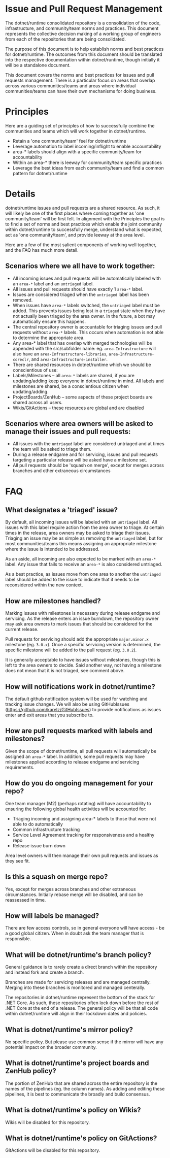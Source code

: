 # Issue and Pull Request Management
The dotnet/runtime consolidated repository is a consolidation of the code, infrastructure, and community/team norms and practices.  This document represents the collective decision making of a working group of engineers from each of the repositories that are being consolidated.

The purpose of this document is to help establish norms and best practices for dotnet/runtime.  The outcomes from this document should be translated into the respective documentation within dotnet/runtime, though initially it will be a standalone document.

This document covers the norms and best practices for issues and pull requests management.  There is a particular focus on areas that overlap across various communities/teams and areas where individual communities/teams can have their own mechanisms for doing business.
# Principles
Here are a guiding set of principles of how to successfully combine the communities and teams which will work together in dotnet/runtime.
- Retain a 'one community/team' feel for dotnet/runtime
- Leverage automation to label incoming/inflight to enable accountability
- area-* labels should align with a specific community/team for accountability
- Within an area-* there is leeway for community/team specific practices
- Leverage the best ideas from each community/team and find a common pattern for dotnet/runtime
# Details
dotnet/runtime issues and pull requests are a shared resource.  As such, it will likely be one of the first places where coming together as 'one community/team' will be first felt.  In alignment with the Principles the goal is to find a set of norms and best practices which enable the joint community within dotnet/runtime to successfully merge, understand what is expected, act as 'one community/team', and provide leeway at the area level.

Here are a few of the most salient components of working well together, and the FAQ has much more detail.
## Scenarios where we all have to work together:
- All incoming issues and pull requests will be automatically labeled with an `area-*` label and an `untriaged` label.  
- All issues and pull requests should have exactly 1 `area-*` label.
- Issues are considered triaged when the `untriaged` label has been removed.
- When issues have `area-*` labels switched, the `untriaged` label must be added. This prevents issues being lost in a `triaged` state when they have not actually been triaged by the area owner. In the future, a bot may automatically ensure this happens.
- The central repository owner is accountable for triaging issues and pull requests without `area-*` labels.  This occurs when automation is not able to determine the appropriate area.
- Any area-* label that has overlap with merged technologies will be appended with the src/subfolder name: eg. `area-Infrastructure` will also have an `area-Infrastructure-libraries`, `area-Infrastructure-coreclr`, and `area-Infrastructure-installer`.
- There are shared resources in dotnet/runtime which we should be conscientious of use:
- Labels/Milestones – all `area-*` labels are shared, if you are updating/adding keep everyone in dotnet/runtime in mind.  All labels and milestones are shared, be a conscientious citizen when updating/adding.
- ProjectBoards/ZenHub – some aspects of these project boards are shared across all users.
- Wikis/GitActions – these resources are global and are disabled
## Scenarios where area owners will be asked to manage their issues and pull requests:
- All issues with the `untriaged` label are considered untriaged and at times the team will be asked to triage them.
- During a release endgame and for servicing, issues and pull requests targeting a particular release will be asked have a milestone set.
- All pull requests should be 'squash on merge', except for merges across branches and other extraneous circumstances
# FAQ
## What designates a 'triaged' issue?
By default, all incoming issues will be labeled with an `untriaged` label.  All issues with this label require action from the area owner to triage.  At certain times in the release, area owners may be asked to triage their issues.  Triaging an issue may be as simple as removing the `untriaged` label, but for most communities/teams this means assigning an appropriate milestone where the issue is intended to be addressed.

As an aside, all incoming are also expected to be marked with an `area-*` label.  Any issue that fails to receive an `area-*` is also considered untriaged.

As a best practice, as issues move from one area to another the `untriaged` label should be added to the issue to indicate that it needs to be reconsidered within the new context.
## How are milestones handled?
Marking issues with milestones is necessary during release endgame and servicing.  As the release enters an issue burndown, the repository owner may ask area owners to mark issues that should be considered for the current release.

Pull requests for servicing should add the appropriate `major.minor.x` milestone (eg. `3.0.x`).  Once a specific servicing version is determined, the specific milestone will be added to the pull request (eg. `3.0.2`).

It is generally acceptable to have issues without milestones, though this is left to the area owners to decide.  Said another way, not having a milestone does not mean that it is not triaged, see comment above.
## How will notifications work in dotnet/runtime?
The default github notification system will be used for watching and tracking issue changes.  We will also be using GitHubIssues (https://github.com/karelz/GitHubIssues) to provide notifications as issues enter and exit areas that you subscribe to.
## How are pull requests marked with labels and milestones?
Given the scope of dotnet/runtime, all pull requests will automatically be assigned an `area-*` label.  In addition, some pull requests may have milestones applied according to release endgame and servicing requirements.
## How do you do ongoing management for your repo?
One team manager (M2) (perhaps rotating) will have accountability to ensuring the following global health activities will be accounted for:
- Triaging incoming and assigning area-* labels to those that were not able to do automatically
- Common infrastructure tracking
- Service Level Agreement tracking for responsiveness and a healthy repo
- Release issue burn down

Area level owners will then manage their own pull requests and issues as they see fit.
## Is this a squash on merge repo?
Yes, except for merges across branches and other extraneous circumstances.  Initially rebase merge will be disabled, and can be reassessed in time.
## How will labels be managed?
There are few access controls, so in general everyone will have access - be a good global citizen.  When in doubt ask the team manager that is responsible.
## What will be dotnet/runtime's branch policy?
General guidance is to rarely create a direct branch within the repository and instead fork and create a branch.

Branches are made for servicing releases and are managed centrally.  Merging into these branches is monitored and managed centerally.

The repositories in dotnet/runtime represent the bottom of the stack for .NET Core.  As such, these repositories often lock down before the rest of .NET Core at the end of a release.  The general policy will be that all code within dotnet/runtime will align in their lockdown dates and policies.
## What is dotnet/runtime's mirror policy?
No specific policy.  But please use common sense if the mirror will have any potential impact on the broader community.
## What is dotnet/runtime's project boards and ZenHub policy?
The portion of ZenHub that are shared across the entire repository is the names of the pipelines (eg. the column names).  As adding and editing these pipelines, it is best to communicate the broadly and build consensus.
## What is dotnet/runtime's policy on Wikis?
Wikis will be disabled for this repository.
## What is dotnet/runtime's policy on GitActions?
GitActions will be disabled for this repository.


